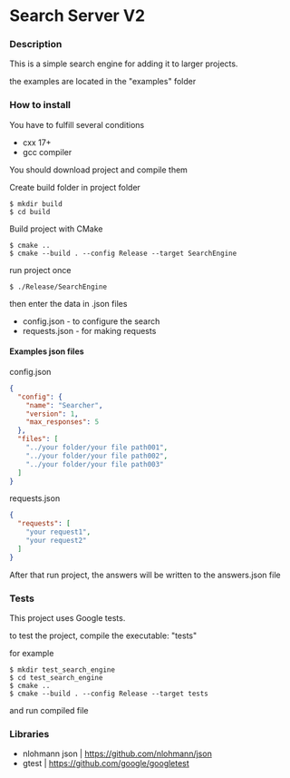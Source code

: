 # Search Server V2

### Description
This is a simple search engine 
for adding it to larger projects.

the examples are located in the "examples" folder

### How to install
You have to fulfill several conditions
* cxx 17+
* gcc compiler

You should download project and compile them

Create build folder in project folder
```text
$ mkdir build
$ cd build
```

Build project with CMake
```text
$ cmake ..
$ cmake --build . --config Release --target SearchEngine
```

run project once
```text
$ ./Release/SearchEngine
```

then enter the data in .json files
* config.json - to configure the search
* requests.json - for making requests

#### Examples json files
config.json
```json
{
  "config": {
    "name": "Searcher",
    "version": 1,
    "max_responses": 5
  },
  "files": [
    "../your folder/your file path001",
    "../your folder/your file path002",
    "../your folder/your file path003"
  ]
}
```

requests.json
```json
{
  "requests": [
    "your request1",
    "your request2"
  ]
}
```
After that run project, 
the answers will be written 
to the answers.json file

### Tests
This project uses Google tests.

to test the project, compile the executable: "tests"

for example
```text
$ mkdir test_search_engine
$ cd test_search_engine
$ cmake ..
$ cmake --build . --config Release --target tests
```

and run compiled file

### Libraries
* nlohmann json | https://github.com/nlohmann/json
* gtest | https://github.com/google/googletest